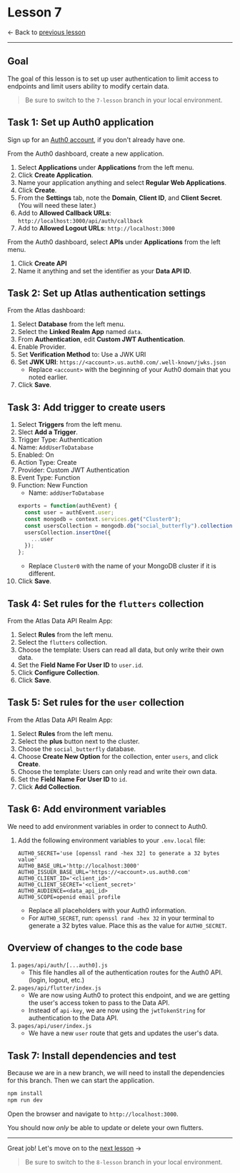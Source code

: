 # Lesson 7

<- Back to [previous lesson](https://github.com/mongodb-developer/social-app-demo/tree/6-lesson)

---

## Goal

The goal of this lesson is to set up user authentication to limit access to endpoints and limit users ability to modify certain data. 

> Be sure to switch to the `7-lesson` branch in your local environment.

## Task 1: Set up Auth0 application

Sign up for an [Auth0 account](https://auth0.com/signup?place=header&type=button&text=sign%20up), if you don't already have one.

From the Auth0 dashboard, create a new application.
1. Select **Applications** under **Applications** from the left menu.
1. Click **Create Application**.
1. Name your application anything and select **Regular Web Applications**.
1. Click **Create**.
1. From the **Settings** tab, note the **Domain**, **Client ID**, and **Client Secret**. (You will need these later.)
1. Add to **Allowed Callback URLs**: `http://localhost:3000/api/auth/callback`
1. Add to **Allowed Logout URLs**: `http://localhost:3000`

From the Auth0 dashboard, select **APIs** under **Applications** from the left menu.
1. Click **Create API**
1. Name it anything and set the identifier as your **Data API ID**.

## Task 2: Set up Atlas authentication settings

From the Atlas dashboard:
1. Select **Database** from the left menu. 
1. Select the **Linked Realm App** named `data`.
1. From **Authentication**, edit **Custom JWT Authentication**.
1. Enable Provider.
1. Set **Verification Method** to: Use a JWK URI
1. Set **JWK URI**: `https://<account>.us.auth0.com/.well-known/jwks.json`
    - Replace `<account>` with the beginning of your Auth0 domain that you noted earlier.
1. Click **Save**.

## Task 3: Add trigger to create users

1. Select **Triggers** from the left menu.
1. Slect **Add a Trigger**.
1. Trigger Type: Authentication
1. Name: `AddUserToDatabase`
1. Enabled: On
1. Action Type: Create
1. Provider: Custom JWT Authentication
1. Event Type: Function
1. Function: New Function
    - Name: `addUserToDatabase`
    ```js
    exports = function(authEvent) {
      const user = authEvent.user;
      const mongodb = context.services.get("Cluster0");
      const usersCollection = mongodb.db("social_butterfly").collection("users");
      usersCollection.insertOne({
        ...user
      });
    };
    ```
    - Replace `Cluster0` with the name of your MongoDB cluster if it is different.
1. Click **Save**.

## Task 4: Set rules for the `flutters` collection

From the Atlas Data API Realm App:
1. Select **Rules** from the left menu.
1. Select the `flutters` collection.
1. Choose the template: Users can read all data, but only write their own data.
1. Set the **Field Name For User ID** to `user.id`.
1. Click **Configure Collection**.
1. Click **Save**.

## Task 5: Set rules for the `user` collection

From the Atlas Data API Realm App:
1. Select **Rules** from the left menu.
1. Select the **plus** button next to the cluster.
1. Choose the `social_butterfly` database.
1. Choose **Create New Option** for the collection, enter `users`, and click **Create**.
1. Choose the template: Users can only read and write their own data.
1. Set the **Field Name For User ID** to `id`.
1. Click **Add Collection**.

## Task 6: Add environment variables

We need to add environment variables in order to connect to Auth0.
1. Add the following environment variables to your `.env.local` file:
    ```env
    AUTH0_SECRET='use [openssl rand -hex 32] to generate a 32 bytes value'
    AUTH0_BASE_URL='http://localhost:3000'
    AUTH0_ISSUER_BASE_URL='https://<account>.us.auth0.com'
    AUTH0_CLIENT_ID='<client_id>'
    AUTH0_CLIENT_SECRET='<client_secret>'
    AUTH0_AUDIENCE=<data_api_id>
    AUTH0_SCOPE=openid email profile
    ```
    - Replace all placeholders with your Auth0 information.
    - For `AUTH0_SECRET`, run: `openssl rand -hex 32` in your terminal to generate a 32 bytes value. Place this as the value for `AUTH0_SECRET`.

## Overview of changes to the code base

1. `pages/api/auth/[...auth0].js`
    - This file handles all of the authentication routes for the Auth0 API. (login, logout, etc.)
1. `pages/api/flutter/index.js`
    - We are now using Auth0 to protect this endpoint, and we are getting the user's access token to pass to the Data API.
    - Instead of `api-key`, we are now using the `jwtTokenString` for authentication to the Data API.
1. `pages/api/user/index.js`
    - We have a new `user` route that gets and updates the user's data.

## Task 7: Install dependencies and test

Because we are in a new branch, we will need to install the dependencies for this branch. Then we can start the application.

```bash
npm install
npm run dev
```

Open the browser and navigate to `http://localhost:3000`.

You should now *only* be able to update or delete your own flutters.

---

Great job! Let's move on to the [next lesson](https://github.com/mongodb-developer/social-app-demo/tree/8-lesson) ->

> Be sure to switch to the `8-lesson` branch in your local environment.
